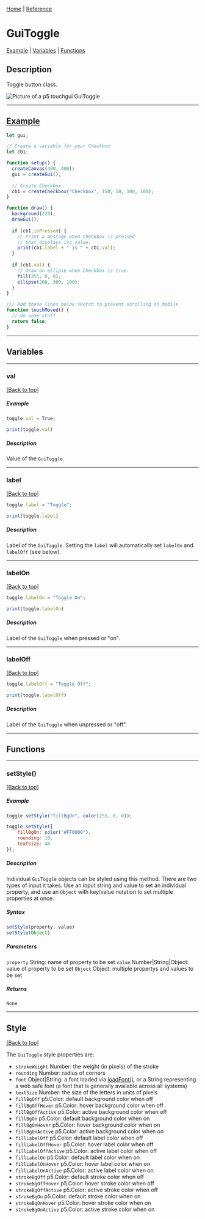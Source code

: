 [Home](../README.md) | [Reference](REFERENCE.md)

# GuiToggle
[Example](#example) | [Variables](#variables) | [Functions](#functions)

## Description
Toggle button class.

![Picture of a p5.touchgui GuiToggle](../design/GuiToggle.png)

-----

## [Example](https://editor.p5js.org/L05/sketches/WUVbr_uqV)
```javascript
let gui;

// Create a variable for your Checkbox
let cb1;

function setup() {
  createCanvas(400, 400);
  gui = createGui();
  
  // Create Checkbox
  cb1 = createCheckbox("Checkbox", 150, 50, 100, 100);
}

function draw() {
  background(220);
  drawGui();
  
  if (cb1.isPressed) {
    // Print a message when Checkbox is pressed
    // that displays its value.
    print(cb1.label + " is " + cb1.val);
  }
  
  if (cb1.val) {
    // Draw an ellipse when Checkbox is true.
    fill(255, 0, 0);
    ellipse(200, 300, 100);
  }
}

/// Add these lines below sketch to prevent scrolling on mobile
function touchMoved() {
  // do some stuff
  return false;
}
```

-----

## Variables

-----

### val
[[Back to top]](#guitoggle)

##### Example
```javascript
toggle.val = True;

print(toggle.val)
```

##### Description
Value of the `GuiToggle`.

-----

### label
[[Back to top]](#guitoggle)

```javascript
toggle.label = "Toggle";

print(toggle.label)
```

##### Description
Label of the `GuiToggle`. Setting the `label` will automatically set `labelOn` and `labelOff` (see below).

-----

### labelOn
[[Back to top]](#guitoggle)

```javascript
toggle.labelOn = "Toggle On";

print(toggle.labelOn)
```

##### Description
Label of the `GuiToggle` when pressed or "on".

-----


### labelOff
[[Back to top]](#guitoggle)

```javascript
toggle.labelOff = "Toggle Off";

print(toggle.labelOff)
```

##### Description
Label of the `GuiToggle` when unpressed or "off".

-----

## Functions

-----
### setStyle()
[[Back to top]](#guitoggle)

##### Example
```javascript
toggle.setStyle("fillBgOn", color(255, 0, 0));
```
```javascript
toggle.setStyle({
    fillBgOn: color("#FF0000"),
    rounding: 10,
    textSize: 40
});
```

##### Description
Individual `GuiToggle` objects can be styled using this method. There are two types of input it takes. Use an input string and value to set an individual property, and use an `Object` with key/value notation to set multiple properties at once.

##### Syntax
```javascript
setStyle(property, value)
setStyle(Object)
```

##### Parameters
`property` String: name of property to be set
`value` Number|String|Object: value of property to be set
`Object` Object: multiple propertys and values to be set

##### Returns
`None`

-----

## Style
[[Back to top]](#guitoggle)

The `GuiToggle` style properties are:
* `strokeWeight` Number: the weight (in pixels) of the stroke
* `rounding` Number: radius of corners
* `font` Object|String: a font loaded via [loadFont()](https://p5js.org/reference/#/p5/loadFont), or a String representing a web safe font (a font that is generally available across all systems)
* `textSize` Number: the size of the letters in units of pixels
* `fillBgOff` p5.Color: default background color when off
* `fillBgOffHover` p5.Color: hover background color when off
* `fillBgOffActive` p5.Color: active background color when off
* `fillBgOn` p5.Color: default background color when on
* `fillBgOnHover` p5.Color: hover background color when on
* `fillBgOnActive` p5.Color: active background color when on
* `fillLabelOff` p5.Color: default label color when off
* `fillLabelOffHover` p5.Color: hover label color when off
* `fillLabelOffActive` p5.Color: active label color when off
* `fillLabelOn` p5.Color: default label color when on
* `fillLabelOnHover` p5.Color: hover label color when on
* `fillLabelOnActive` p5.Color: active label color when on
* `strokeBgOff` p5.Color: default stroke color when off
* `strokeBgOffHover` p5.Color: hover stroke color when off
* `strokeBgOffActive` p5.Color: active stroke color when off
* `strokeBgOn` p5.Color: default stroke color when on
* `strokeBgOnHover` p5.Color: hover stroke color when on
* `strokeBgOnActive` p5.Color: active stroke color when on